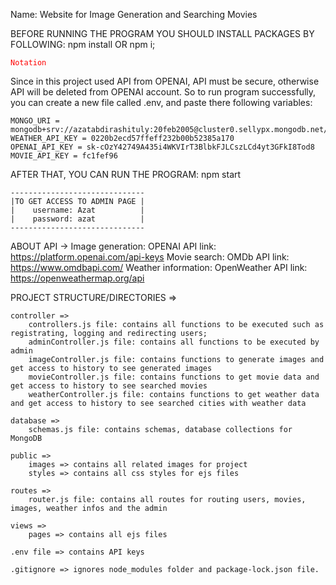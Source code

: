 Name: Website for Image Generation and Searching Movies

BEFORE RUNNING THE PROGRAM YOU SHOULD INSTALL PACKAGES BY FOLLOWING:
    npm install OR npm i;

<code style="color : red">Notation</code>

Since in this project used API from OPENAI, API must be secure, otherwise API will be deleted from OPENAI account. 
So to run program successfully, you can create a new file called .env, and paste there following variables:

    MONGO_URI = mongodb+srv://azatabdirashituly:20feb2005@cluster0.sellypx.mongodb.net/
    WEATHER_API_KEY = 0220b2ecd57ffeff232b00b52385a170
    OPENAI_API_KEY = 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
    MOVIE_API_KEY = fc1fef96

AFTER THAT, YOU CAN RUN THE PROGRAM: 
    npm start

    ------------------------------
    |TO GET ACCESS TO ADMIN PAGE |
    |    username: Azat          |
    |    password: azat          |
    ------------------------------

ABOUT API ->
    Image generation: OPENAI API
        link: https://platform.openai.com/api-keys
    Movie search: OMDb API
        link: https://www.omdbapi.com/
    Weather information: OpenWeather API
        link: https://openweathermap.org/api

PROJECT STRUCTURE/DIRECTORIES =>

    controller =>
        controllers.js file: contains all functions to be executed such as registrating, logging and redirecting users;
        adminController.js file: contains all functions to be executed by admin
        imageController.js file: contains functions to generate images and get access to history to see generated images 
        movieController.js file: contains functions to get movie data and get access to history to see searched movies
        weatherController.js file: contains functions to get weather data and get access to history to see searched cities with weather data

    database =>
        schemas.js file: contains schemas, database collections for MongoDB

    public =>
        images => contains all related images for project
        styles => contains all css styles for ejs files

    routes =>
        router.js file: contains all routes for routing users, movies, images, weather infos and the admin

    views =>
        pages => contains all ejs files

    .env file => contains API keys

    .gitignore => ignores node_modules folder and package-lock.json file.

    